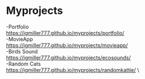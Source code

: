 # Myprojects
-Portfolio\
https://igmiller777.github.io/myprojects/portfolio/ \
-MovieApp\
https://igmiller777.github.io/myprojects/movieapp/ \
-Birds Sound\
https://igmiller777.github.io/myprojects/ecosounds/ \
-Random Cats\
https://igmiller777.github.io/myprojects/randomkattie/ \ 

